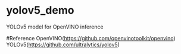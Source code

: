 # yolov5_demo

YOLOv5 model for OpenVINO inference

#Reference
OpenVINO(https://github.com/openvinotoolkit/openvino)
YOLOv5(https://github.com/ultralytics/yolov5)
